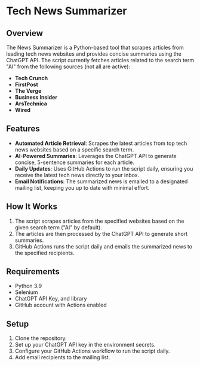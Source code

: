 # Tech News Summarizer

## Overview

The News Summarizer is a Python-based tool that scrapes articles from leading tech news websites and provides concise summaries using the ChatGPT API. The script currently fetches articles related to the search term "AI" from the following sources (not all are active):
- **Tech Crunch**
- **FirstPost**
- **The Verge**
- **Business Insider**
- **ArsTechnica**
- **Wired**

## Features

- **Automated Article Retrieval**: Scrapes the latest articles from top tech news websites based on a specific search term.
- **AI-Powered Summaries**: Leverages the ChatGPT API to generate concise, 5-sentence summaries for each article.
- **Daily Updates**: Uses GitHub Actions to run the script daily, ensuring you receive the latest tech news directly to your inbox.
- **Email Notifications**: The summarized news is emailed to a designated mailing list, keeping you up to date with minimal effort.

## How It Works

1. The script scrapes articles from the specified websites based on the given search term ("AI" by default).
2. The articles are then processed by the ChatGPT API to generate short summaries.
3. GitHub Actions runs the script daily and emails the summarized news to the specified recipients.

## Requirements

- Python 3.9
- Selenium
- ChatGPT API Key, and library
- GitHub account with Actions enabled

## Setup

1. Clone the repository.
2. Set up your ChatGPT API key in the environment secrets.
3. Configure your GitHub Actions workflow to run the script daily.
4. Add email recipients to the mailing list.
